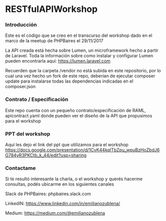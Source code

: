 # RESTfulAPIWorkshop

### Introducción

Este es el código que se creo en el transcurso del workshop dado en el marco de la meetup de PHPBaires el 
29/11/2017

La API creada está hecha sobre Lumen, un microframework hecho a partir de Laravel. Toda la información sobre como instalar y configurar Lumen pueden encontrarla aquí: https://lumen.laravel.com

Recuerden que la carpeta /vendor no está subida en este repositorio, por lo cual una vez hecho un fork de este repo, deberían de ejecutar composer update para instalarse todas las dependencias indicadas en el composer.json

### Contrato / Especificación

Este repo cuenta con un pequeño contrato/especificación de RAML, apicontract.yaml donde pueden ver el diseño de la API que propusimos para el workshop

### PPT del workshop
Aquí les dejo el link del ppt que utilizamos para el workshop
https://docs.google.com/presentation/d/1CvK44kqITbZpu_wpuBzHoZbdJ6G784yR3PKCtb_k_44/edit?usp=sharing

### Contactame

Si te resultó interesante la charla, o el workshop y querés hacerme consultas, podés ubicarme en los siguientes canales

Slack de PHPBaires: phpbaires.slack.com

LinkedIN: https://www.linkedin.com/in/emilianozublena/

Medium: https://medium.com/@emilianozublena